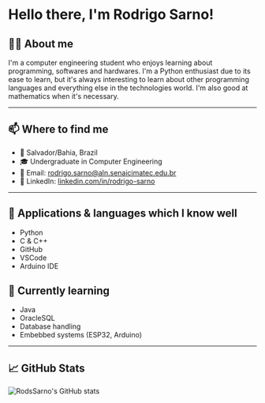 # Hello there, I'm Rodrigo Sarno!

## 👨‍💻 About me
I'm a computer engineering student who enjoys learning about programming, softwares and hardwares. I'm a Python enthusiast due to its ease to learn, but it's always interesting to learn about other programming languages and everything else in the technologies world. I'm also good at mathematics when it's necessary.

---

## 📫 Where to find me
- 📍 Salvador/Bahia, Brazil 
- 🎓 Undergraduate in Computer Engineering 
- 📧 Email: rodrigo.sarno@aln.senaicimatec.edu.br 
- 🔗 LinkedIn: [linkedin.com/in/rodrigo-sarno](https://br.linkedin.com/in/rodrigo-sarno-0255a3288)

---

## 🚀 Applications & languages which I know well
- Python 
- C & C++
- GitHub
- VSCode
- Arduino IDE

## 📝 Currently learning
- Java 
- OracleSQL
- Database handling
- Embebbed systems (ESP32, Arduino)

---

## 📈 GitHub Stats
![RodsSarno's GitHub stats](https://github-readme-stats.vercel.app/api?username=RodsSarno&show_icons=true&theme=radical)
